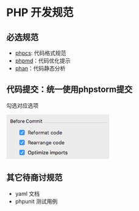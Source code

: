 # PHP 开发规范

## 必选规范
- [phpcs](rule/phpcs.md): 代码格式规范
- [phpmd](rule.md)：代码优化提示
- [phan](rule/phan.md)：代码静态分析

## 代码提交：统一使用phpstorm提交
勾选对应选项

![commit](rule/commit.png)

## 其它待商讨规范
- yaml 文档
- phpunit 测试用例
